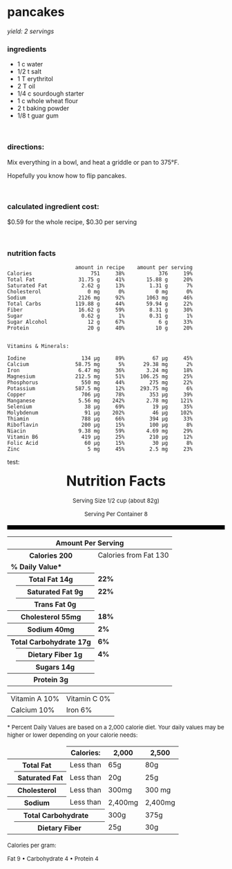 # pancakes

*yield: 2 servings*

### ingredients
- 1 c water
- 1/2 t salt
- 1 T erythritol
- 2 T oil
- 1/4 c sourdough starter
- 1 c whole wheat flour
- 2 t baking powder
- 1/8 t guar gum

<br>

### directions:

Mix everything in a bowl, and heat a griddle or pan to 375°F.

Hopefully you know how to flip pancakes.

<br>

### calculated ingredient cost:

$0.59 for the whole recipe, $0.30 per serving

<br>

### nutrition facts

```
                      amount in recipe    amount per serving
Calories                   751     38%           376     19%
Total Fat              31.75 g     41%       15.88 g     20%
Saturated Fat           2.62 g     13%        1.31 g      7%
Cholesterol               0 mg      0%          0 mg      0%
Sodium                 2126 mg     92%       1063 mg     46%
Total Carbs           119.88 g     44%       59.94 g     22%
Fiber                  16.62 g     59%        8.31 g     30%
Sugar                   0.62 g      1%        0.31 g      1%
Sugar Alcohol             12 g     67%           6 g     33%
Protein                   20 g     40%          10 g     20%


Vitamins & Minerals:

Iodine                  134 µg     89%         67 µg     45%
Calcium               58.75 mg      5%      29.38 mg      2%
Iron                   6.47 mg     36%       3.24 mg     18%
Magnesium             212.5 mg     51%     106.25 mg     25%
Phosphorus              550 mg     44%        275 mg     22%
Potassium             587.5 mg     12%     293.75 mg      6%
Copper                  706 µg     78%        353 µg     39%
Manganese              5.56 mg    242%       2.78 mg    121%
Selenium                 38 µg     69%         19 µg     35%
Molybdenum               91 µg    202%         46 µg    102%
Thiamin                 788 µg     66%        394 µg     33%
Riboflavin              200 µg     15%        100 µg      8%
Niacin                 9.38 mg     59%       4.69 mg     29%
Vitamin B6              419 µg     25%        210 µg     12%
Folic Acid               60 µg     15%         30 µg      8%
Zinc                      5 mg     45%        2.5 mg     23%
```

test:

<section style="font-size: small; line-height: 1.4;">
  <header style="border-bottom: 10px solid black; padding: 0 0 0.25rem 0; margin: 0 0 0.5rem 0;">
    <h1 style="font-weight: bold; font-size: 2rem; margin: 0 0 0.25rem 0;">Nutrition Facts</h1>
    <p>Serving Size 1/2 cup (about 82g)
      <p>Serving Per Container 8</p>
  </header>
  <table style="width: 100%;">
    <thead>
      <tr>
        <th colspan="3" class="small-info">
          Amount Per Serving
        </th>
      </tr>
    </thead>
    <tbody>
      <tr>
        <th colspan="2">
          <b>Calories</b>
          200
        </th>
        <td>
          Calories from Fat
          130
        </td>
      </tr>
      <tr class="thick-row">
        <td colspan="3" class="small-info">
          <b>% Daily Value*</b>
        </td>
      </tr>
      <tr>
        <th colspan="2">
          <b>Total Fat</b>
          14g
        </th>
        <td>
          <b>22%</b>
        </td>
      </tr>
      <tr>
        <td class="blank-cell">
        </td>
        <th>
          Saturated Fat
          9g
        </th>
        <td>
          <b>22%</b>
        </td>
      </tr>
      <tr>
        <td class="blank-cell">
        </td>
        <th>
          Trans Fat
          0g
        </th>
        <td>
        </td>
      </tr>
      <tr>
        <th colspan="2">
          <b>Cholesterol</b>
          55mg
        </th>
        <td>
          <b>18%</b>
        </td>
      </tr>
      <tr>
        <th colspan="2">
          <b>Sodium</b>
          40mg
        </th>
        <td>
          <b>2%</b>
        </td>
      </tr>
      <tr>
        <th colspan="2">
          <b>Total Carbohydrate</b>
          17g
        </th>
        <td>
          <b>6%</b>
        </td>
      </tr>
      <tr>
        <td class="blank-cell">
        </td>
        <th>
          Dietary Fiber
          1g
        </th>
        <td>
          <b>4%</b>
        </td>
      </tr>
      <tr>
        <td class="blank-cell">
        </td>
        <th>
          Sugars
          14g
        </th>
        <td>
        </td>
      </tr>
      <tr class="thick-end">
        <th colspan="2">
          <b>Protein</b>
          3g
        </th>
        <td>
        </td>
      </tr>
    </tbody>
  </table>

  <table class="performance-facts__table--grid">
    <tbody>
      <tr>
        <td colspan="2">
          Vitamin A
          10%
        </td>
        <td>
          Vitamin C
          0%
        </td>
      </tr>
      <tr class="thin-end">
        <td colspan="2">
          Calcium
          10%
        </td>
        <td>
          Iron
          6%
        </td>
      </tr>
    </tbody>
  </table>

  <p class="small-info">* Percent Daily Values are based on a 2,000 calorie diet. Your daily values may be higher or lower depending on your calorie needs:</p>

  <table class="performance-facts__table--small small-info">
    <thead>
      <tr>
        <td colspan="2"></td>
        <th>Calories:</th>
        <th>2,000</th>
        <th>2,500</th>
      </tr>
    </thead>
    <tbody>
      <tr>
        <th colspan="2">Total Fat</th>
        <td>Less than</td>
        <td>65g</td>
        <td>80g</td>
      </tr>
      <tr>
        <td class="blank-cell"></td>
        <th>Saturated Fat</th>
        <td>Less than</td>
        <td>20g</td>
        <td>25g</td>
      </tr>
      <tr>
        <th colspan="2">Cholesterol</th>
        <td>Less than</td>
        <td>300mg</td>
        <td>300 mg</td>
      </tr>
      <tr>
        <th colspan="2">Sodium</th>
        <td>Less than</td>
        <td>2,400mg</td>
        <td>2,400mg</td>
      </tr>
      <tr>
        <th colspan="3">Total Carbohydrate</th>
        <td>300g</td>
        <td>375g</td>
      </tr>
      <tr>
        <td class="blank-cell"></td>
        <th colspan="2">Dietary Fiber</th>
        <td>25g</td>
        <td>30g</td>
      </tr>
    </tbody>
  </table>

  <p class="small-info">
    Calories per gram:
  </p>
  <p class="small-info text-center">
    Fat 9
    &bull;
    Carbohydrate 4
    &bull;
    Protein 4
  </p>

</section>

